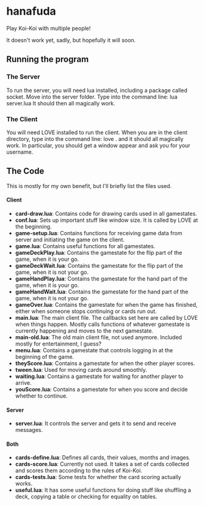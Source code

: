 # hanafuda
Play Koi-Koi with multiple people!

It doesn't work yet, sadly, but hopefully it will soon.

## Running the program

### The Server

To run the server, you will need lua installed, including a package called socket. Move into the server folder. Type into the command line: lua server.lua
It should then all magically work.

### The Client

You will need LOVE installed to run the client.
When you are in the client directory, type into the command line: love . and it should all magically work. In particular, you should get a window appear and ask you for your username.

## The Code

This is mostly for my own benefit, but I'll briefly list the files used.

#### Client
* **card-draw.lua**: Contains code for drawing cards used in all gamestates.
* **conf.lua**: Sets up important stuff like window size. It is called by LOVE at the beginning.
* **game-setup.lua**: Contains functions for receiving game data from server and initiating the game on the client.
* **game.lua**: Contains useful functions for all gamestates.
* **gameDeckPlay.lua**: Contains the gamestate for the flip part of the game, when it is your go.
* **gameDeckWait.lua**: Contains the gamestate for the flip part of the game, when it is not your go.
* **gameHandPlay.lua**: Contains the gamestate for the hand part of the game, when it is your go.
* **gameHandWait.lua**: Contains the gamestate for the hand part of the game, when it is not your go.
* **gameOver.lua**: Contains the gamestate for when the game has finished, either when someone stops continuing or cards run out.
* **main.lua**: The main client file. The callbacks set here are called by LOVE when things happen. Mostly calls functions of whatever gamestate is currently happening and moves to the next gamestate.
* **main-old.lua**: The old main client file, not used anymore. Included mostly for entertainment, I guess?
* **menu.lua**: Contains a gamestate that controls logging in at the beginning of the game.
* **theyScore.lua**: Contains a gamestate for when the other player scores.
* **tween.lua**: Used for moving cards around smoothly.
* **waiting.lua**: Contains a gamestate for waiting for another player to arrive.
* **youScore.lua**: Contains a gamestate for when you score and decide whether to continue.

#### Server
* **server.lua**: It controls the server and gets it to send and receive messages.

#### Both
* **cards-define.lua**: Defines all cards, their values, months and images.
* **cards-score.lua**: Currently not used. It takes a set of cards collected and scores them according to the rules of Koi-Koi.
* **cards-tests.lua**: Some tests for whether the card scoring actually works.
* **useful.lua**: It has some useful functions for doing stuff like shuffling a deck, copying a table or checking for equality on tables.

